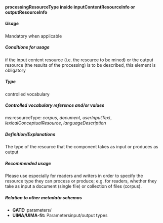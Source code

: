 #### processingResourceType inside inputContentResourceInfo or outputResourceInfo
##### Usage
Mandatory when applicable
##### Conditions for usage
if the input content resource (i.e. the resource to be mined) or the output resource (the results of the processing) is to be described, this element is obligatory
##### Type
controlled vocabulary
##### Controlled vocabulary reference and/or values
ms:resourceType: _corpus_, _document_, _userInputText_, _lexicalConceptualResource_, _languageDescription_
##### Definition/Explanations
The type of the resource that the component takes as input or produces as output
##### Recommended usage
Please use especially for readers and writers in order to specify the resource type they can process or produce; e.g. for readers, whether they take as input a document (single file) or collection of files (corpus).
##### Relation to other metadata schemas
* **GATE:** parameters/
* **UIMA/UIMA-fit:** Parametersinput/output types
